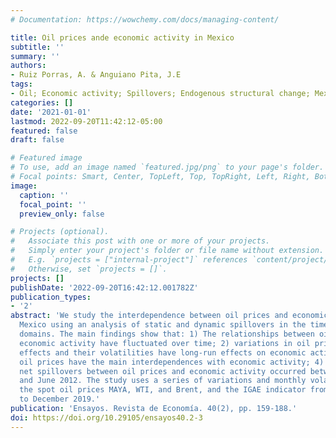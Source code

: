 ```yaml
---
# Documentation: https://wowchemy.com/docs/managing-content/

title: Oil prices ande economic activity in Mexico
subtitle: ''
summary: ''
authors:
- Ruiz Porras, A. & Anguiano Pita, J.E
tags:
- Oil; Economic activity; Spillovers; Endogenous structural change; Mexico
categories: []
date: '2021-01-01'
lastmod: 2022-09-20T11:42:12-05:00
featured: false
draft: false

# Featured image
# To use, add an image named `featured.jpg/png` to your page's folder.
# Focal points: Smart, Center, TopLeft, Top, TopRight, Left, Right, BottomLeft, Bottom, BottomRight.
image:
  caption: ''
  focal_point: ''
  preview_only: false

# Projects (optional).
#   Associate this post with one or more of your projects.
#   Simply enter your project's folder or file name without extension.
#   E.g. `projects = ["internal-project"]` references `content/project/deep-learning/index.md`.
#   Otherwise, set `projects = []`.
projects: []
publishDate: '2022-09-20T16:42:12.001782Z'
publication_types:
- '2'
abstract: 'We study the interdependence between oil prices and economic activity in
  Mexico using an analysis of static and dynamic spillovers in the time and frequency
  domains. The main findings show that: 1) The relationships between oil prices and
  economic activity have fluctuated over time; 2) variations in oil prices have short-run
  effects and their volatilities have long-run effects on economic activity; 3) MAYA
  oil prices have the main interdependences with economic activity; 4) the highest
  net spillovers between oil prices and economic activity occurred between April 2009
  and June 2012. The study uses a series of variations and monthly volatilities of
  the spot oil prices MAYA, WTI, and Brent, and the IGAE indicator from February 1993
  to December 2019.'
publication: 'Ensayos. Revista de Economía. 40(2), pp. 159-188.'
doi: https://doi.org/10.29105/ensayos40.2-3
---
```

